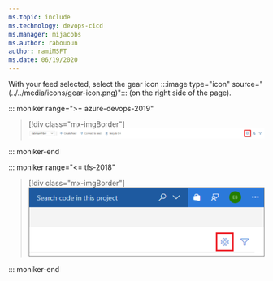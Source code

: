 ```yaml
---
ms.topic: include
ms.technology: devops-cicd
ms.manager: mijacobs
ms.author: rabououn
author: ramiMSFT
ms.date: 06/19/2020
---
```


With your feed selected, select the gear icon :::image type="icon" source="(../../media/icons/gear-icon.png)"::: (on the right side of the page).

::: moniker range=">= azure-devops-2019"

> [!div class="mx-imgBorder"] 
> ![Edit feed button](../media/editfeed-azure-devops-newnav.png)

::: moniker-end

::: moniker range="<= tfs-2018"

> [!div class="mx-imgBorder"] 
> ![Edit feed button](../media/editfeed.png)

::: moniker-end

